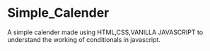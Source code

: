 # Simple_Calender
A simple calender made using HTML,CSS,VANILLA JAVASCRIPT to understand the working of conditionals in javascript.

